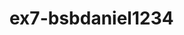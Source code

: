 # ex7-bsbdaniel1234

[](https://github.com/danielbusbib/Programming-Workshop-in-C-CPP/blob/main/Ex7/ex7.pdf)
